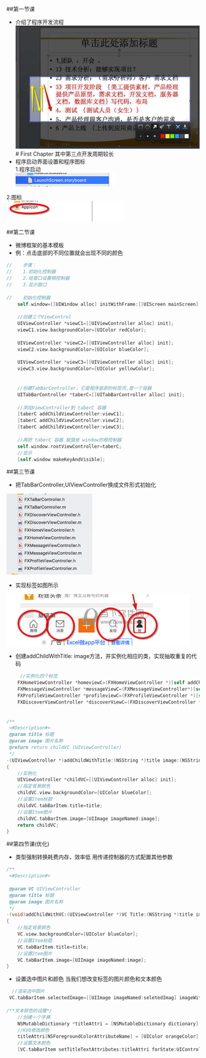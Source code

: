 ##第一节课
 - 介绍了程序开发流程
![](/assets/Snip20170911_3.png)# First Chapter
其中第三点开发周期较长
 - 程序启动界面设置和程序图标<BR>
 1.程序启动<br>
 ![](/assets/Snip20170911_4.png)
 
 2.图标<br>
 ![](/assets/Snip20170911_5.png)
 
 
##第二节课
 - 微博框架的基本模板
  - 例：点击底部的不同位置就会出现不同的颜色
  
```objectivec
//    步骤：
//    1.初始化控制器
//    2.给窗口设置根控制器
//    3.显示窗口
    
//    初始化控制器
    self.window=[[UIWindow alloc] initWithFrame:[[UIScreen mainScreen] bounds]];
    
    //创建三个ViewControl
    UIViewController *viewC1=[[UIViewController alloc] init];
    viewC1.view.backgroundColor=[UIColor redColor];
    
    UIViewController *viewC2=[[UIViewController alloc] init];
    viewC2.view.backgroundColor=[UIColor blueColor];
    
    UIViewController *viewC3=[[UIViewController alloc] init];
    viewC3.view.backgroundColor=[UIColor yellowColor];
    
    
    //创建TabBarController，它是程序底部的标签页,是一个容器
    UITabBarController *taberC=[[UITabBarController alloc] init];
    
    //添加ViewController到 taberC 容器
    [taberC addChildViewController:viewC1];
    [taberC addChildViewController:viewC2];
    [taberC addChildViewController:viewC3];
    
    //再把 taberC 容器 赋值给 window的根控制器
    self.window.rootViewController=taberC;
    //显示
    [self.window makeKeyAndVisible];

```
##第三节课
 - 把TabBarController,UIViewController换成文件形式初始化
 
 ![](/assets/Snip20170911_8.png)
 
 - 实现标签如图所示
 
 ![](/assets/Snip20170911_7.png)
 
 - 创建addChildWithTitle: image方法，并实例化相应的类，实现抽取重复的代码



```objectivec
     //实例化四个标签
    FXHomeViewController *homeviewC=(FXHomeViewController *)[self addChildWithTitle:@"首页" image:@"tabbar_home"];
    FXMessageViewController *messageViewC=(FXMessageViewController*)[self addChildWithTitle:@"消息" image:@"tabbar_message_center_selected"];
    FXProfileViewController *profileviewC=(FXProfileViewController *)[self addChildWithTitle:@"我" image:@"tabbar_profile_selected"];
    FXDiscoverViewController *discoverViewC=(FXDiscoverViewController *)[self addChildWithTitle:@"发现" image:@"tabbar_discover_selected"];
    
    
/**
 <#Description#>
 @param title 标题
 @param image 图片名称
 @return return childVC (UIViewController)
 */
-(UIViewController *)addChildWithTitle:(NSString *)title image:(NSString*)image
{
    //实例化
    UIViewController *childVC=[[UIViewController alloc] init];
    //指定背景颜色
    childVC.view.backgroundColor=[UIColor blueColor];
    //设置Item标题
    childVC.tabBarItem.title=title;
    //设置Item图片
    childVC.tabBarItem.image=[UIImage imageNamed:image];
    return childVC;
}
```
##第四节课(优化)
 - 类型强制转换耗费内存，效率低
 用传递控制器的方式配置其他参数
 
```objectivec
/**
 <#Description#>

 @param VC UIViewController
 @param title 标题
 @param image 图片名称
 */
-(void)addChildWithVC:(UIViewController *)VC Title:(NSString *)title image:(NSString*)image
{
    //指定背景颜色
    VC.view.backgroundColor=[UIColor blueColor];
    //设置Item标题
    VC.tabBarItem.title=title;
    //设置Item图片
    VC.tabBarItem.image=[UIImage imageNamed:image];
}
```

- 设置选中图片和颜色
当我们想改变标签的图片颜色和文本颜色

```objectivec
  //渲染选中图片
 VC.tabBarItem.selectedImage=[[UIImage imageNamed:seletedImag] imageWithRenderingMode:UIImageRenderingModeAlwaysOriginal];
 
/**文本颜色的设置*/
    //创建一个字典
    NSMutableDictionary *titleAttri = [NSMutableDictionary dictionary];
    //KVO修改颜色
    titleAttri[NSForegroundColorAttributeName] = [UIColor orangeColor];
    //设置文本颜色
    [VC.tabBarItem setTitleTextAttributes:titleAttri forState:UIControlStateSelected];
```



